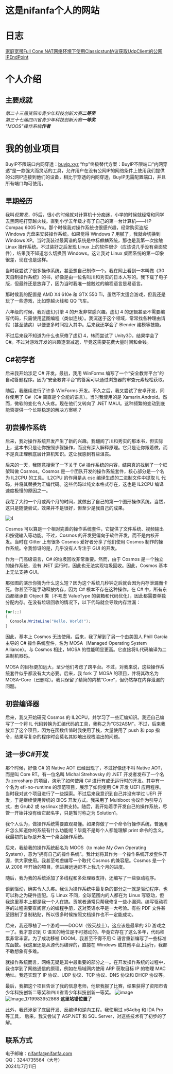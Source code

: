 # 这是nifanfa个人的网站
## 

# 日志
[家庭宽带Full Cone NAT网络环境下使用Classicstun协议获取UdpClient的公网IPEndPoint](stun/)  
  
# 个人介绍  
## 主要成就
*第二十三届资阳市青少年科技创新大赛**二等奖***  
*第三十七届四川省青少年科技创新大赛**一等奖***  
*"MOOS"操作系统**作者***  

# 我的创业项目
BuyIP不限端口内网穿透：[buyip.xyz](https://buyip.xyz/) “frp”终极替代方案：BuyIP不限端口“内网穿透”是一款强大而灵活的工具，允许用户在没有公网IP的网络条件上使用我们提供的公网IP连接到他们的设备，相比于穿透的内网穿透，BuyIP无需配置端口，并且所有端口均可使用。
  
## 早期经历
我叫*倪繁发*，05后，很小的时候就对计算机十分痴迷，小学的时候就经常和同学去黑网吧打穿越火线。直到小学五年级才有了自己的第一台计算机——HP Compaq 6005 Pro。那个时候我对操作系统也很感兴趣，经常购买盗版 Windows 光盘来安装操作系统。如果觉得 Windows 7 用腻了，我就会切换到 Windows XP。当时我装过最离谱的系统是中标麒麟系统，那也是我第一次接触 Linux 操作系统。不过装好之后发现 Linux 上的软件很少（应该说几乎没有桌面软件），结果我不知道怎么切换回 Windows。这让我对 Linux 桌面系统的第一印象很差，现在也是这样。

当时我尝试了很多操作系统，甚至想自己制作一个。我在网上看到一本叫做《30天自制操作系统》的书，好像是由一位名叫川和秀实的日本人写的。我下载了电子版，但最终还是放弃了，因为当时我唯一接触过的编程语言是易语言。

那时候我的配置是 AMD X4 610e 和 GTX 550 Ti，虽然不太适合游戏，但我还是玩了一些游戏，比如穿越火线和 QQ 飞车。

六年级的时候，我对虚幻引擎 4 的开发非常感兴趣。虚幻 4 的逻辑甚至不需要编写代码，只需使用蓝图编程（类似连线）。我沉迷于这个领域，常常找各种理由请假（甚至装病）以便更多时间投入其中。后来我还学会了 Blender 建模等技能。

不过后来我不知道为什么也厌倦了虚幻 4，转而尝试了 Unity3D，结果学会了 C#。不过对游戏开发的兴趣逐渐减退，毕竟这需要花费大量时间和金钱。

## C#初学者
后来我开始涉足 C# 开发。最初，我用 WinForms 编写了一个“安全教育平台”的自动答题程序。因为“安全教育平台”的答案可以通过浏览器的审查元素轻松获取。

随后，我继续进行了许多 WinForms 开发。不久之后，我又尝试了安卓开发，同样使用了 C#（C# 简直是个全能的语言）。当时我使用的是 Xamarin.Android。然而，微软的变化令人头疼。现在他们又转向了 .NET MAUI。这种频繁的变动到底能否提供一个长期稳定的解决方案呢？

## 初尝操作系统
后来，我对操作系统开发产生了新的兴趣。我翻阅了川和秀实的那本书，但实际上，这本书只是让你按照步骤操作，而没有深入解释原理。它只是让你跟着做，而不是真正理解底层计算机知识。这让我感到有些沮丧。

后来的一天，我随意搜索了一下关于 C# 操作系统的内容，结果真的找到了一个框架叫做 Cosmos。Cosmos 是一个团队开发的操作系统套件，核心部分是一个名为 IL2CPU 的工具。IL2CPU 的作用是从 csc 编译生成的二进制文件中提取 IL 代码，并将其替换为汇编代码。这些代码以纯文本格式存在，这也是 IL2CPU 编译速度极慢的原因之一。

我花了大约一个月或两个月的时间，就做出了自己的第一个图形操作系统。当然，这只是随便尝试，效果并不是很好，但至少是我自己的成果。  
  
![4](images/cosmos-gui-sample.gif)
  
Cosmos 可以算是一个相对完善的操作系统套件，它提供了文件系统、视频输出和按键输入等功能。不过，Cosmos 的开发更偏向于软件开发，而不是内核开发。当时在 Gitter 上有很多 Cosmos 爱好者分享了他们使用 Cosmos 制作的操作系统。令我惊讶的是，几乎没有人专注于 GUI 的开发。

作为一门高级语言，C# 的垃圾回收非常重要。然而，由于 Cosmos 是一个独立的操作系统，没有 .NET 运行时，因此也无法实现垃圾回收。因此，Cosmos 基本上无法支持 GUI。

那张图的演示你猜为什么这么短？因为这个系统几秒钟之后就会因为内存泄漏而卡死。你甚至不能手动释放内存，因为 C# 根本不存在这种操作。在 C# 中，所有东西都继承自 Object 类（不考虑 ValueType 的装箱和代码优化），因此都需要单独分配内存。在没有垃圾回收的情况下，以下代码就会导致内存泄漏：

```cs
for(;;)
{
  Console.WriteLine("Hello, World!");
}
```

因此，基本上 Cosmos 无法使用。后来，我了解到了另一个由美国人 Phill Garcia 主导的 C# 操作系统套件，名为 MOSA（Managed Operating System Alliance）。与 Cosmos 相比，MOSA 的性能明显更高。它直接将IL代码编译为二进制机器码。

MOSA 的目标更加远大，至少他们考虑了跨平台。不过，对我来说，这些操作系统套件似乎都没有太大必要。后来，我 fork 了 MOSA 的项目，并将其改名为 MOSA-Core（已删除）。我只保留了精简的内核“Core”，但仍然存在内存泄漏的问题。 

## 初尝编译器
后来，我又开始研究 Cosmos 的 IL2CPU，并学习了一些汇编知识。我还自己编写了一个将 IL 代码转换为汇编代码的工具，我称之为“CS2ASM”。不过，后来我放弃了这个项目，因为在函数传值时我使用了栈，大量使用了 push 和 pop 指令，结果写复杂的程序时会莫名其妙地出现栈溢出的问题。

## 进一步C#开发
那个时候，好像 C# 的 Native AOT 已经出现了，不过好像还不叫 Native AOT，而是叫 Core RT。有一位名叫 Michal Strehovsky 的 .NET 开发者发布了一个名为 zerosharp 的项目，演示了如何使用 C# 进行有或无运行时的开发。其中有一个名为 efi-no-runtime 的示范项目，展示了如何使用 C# 开发 UEFI 应用程序。当时我对这个项目进行了一些探索。不过后来我意识到自己并没有学过 UEFI 开发，于是继续使用传统的 BIOS 开发方式。我采用了 Multiboot 协议作为引导方式，由 Grub2 或 syslinux 提供支持。随后，我开始着手开发自己的操作系统，尽管一开始并没有给它起名字，只是暂时称之为 Solution1。

我个人认为，做操作系统需要直观易懂。如果你做了一个命令行操作系统，普通用户怎么知道你的系统有什么功能呢？毕竟不是每个人都能理解 print 命令的含义。我最初的目标是开发一个桌面操作系统。

后来，我给我的操作系统起名为 MOOS（to make *M*y *O*wn *O*perating *S*ystem），意为“拥有自己的操作系统”。我计划将其作为一个操作系统开发套件开源，供大家使用。我甚至考虑编写一个取代 Cosmos 的兼容层。Cosmos 是一个从 2008 年开始的项目，但进展远远赶不上我几个月的进度。

随后，我为我的系统添加了多线程和多处理器支持，还编写了一些驱动程序。

谈到驱动，确实令人头疼。我认为操作系统中最复杂的部分之一就是驱动程序，也可以称之为硬件适配。与 Linux 不同，全球范围内的人都在为 Linux 写驱动，但我这里基本上都是我一个人在搞。贡献者通常只帮我修复一些小漏洞。编写驱动程序的过程需要查阅官方的编程手册，这对英语水平是一大考验。有些 PDF 文件甚至限制了复制粘贴，所以很多时候按照文档操作也不一定能成功。

后来，我还移植了一个游戏——DOOM（毁灭战士）。这应该是最早的 3D 游戏之一了。我才意识到 C 语言的地位是不可撼动的。毕竟它存在了这么多年，代码积累非常丰富。为了成功移植 DOOM，我甚至不得不用 C 语言重新编写了一些标准库函数。我这里还是从源代码编译的，直接在 Windows 或其他平台上运行，我都不敢想象有多难。

就操作系统而言，网络无疑是其中最重要的部分之一。在开发操作系统的过程中，我也学到了网络通信的原理，例如在局域网内使用 ARP 获取目标 IP 的物理 MAC 地址。我还实现了 IP 协议、UDP 协议、TCP 协议、DNS 协议和 DHCP 协议等。

最后，我把这个项目告诉了我的信息老师，他帮我报了比赛，结果获得了资阳市青少年科技创新二等奖和四川省青少年科技创新一等奖。
![image](images/moos.png)  
![Image_1719983952868](images/stage.jpg)
**这里站错位置了**  
  
此外，我还涉足了底层开发、反编译和逆向工程。我使用过 x64dbg 和 IDA Pro 等工具，
后来，我又尝试了 ASP.NET 和 SQL Server，对这些技术有了初步的了解。

## 联系方式
电子邮箱：nifanfa@nifanfa.com  
QQ：3244735564（大号）  
2024年7月11日
